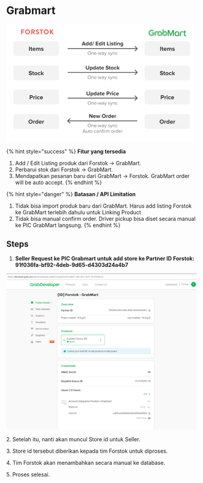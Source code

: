 # Grabmart

![](<../../.gitbook/assets/Screen Shot 2022-03-08 at 12.37.32 PM.png>)

{% hint style="success" %}
**Fitur yang tersedia**

1. Add / Edit Listing produk dari Forstok → GrabMart.
2. Perbarui stok dari Forstok → GrabMart.
3. Mendapatkan pesanan baru dari GrabMart → Forstok. GrabMart order will be auto accept.&#x20;
{% endhint %}

{% hint style="danger" %}
**Batasan / API Limitation**

1. Tidak bisa import produk baru dari GrabMart. Harus add listing Forstok ke GrabMart terlebih dahulu untuk Linking Product
2. Tidak bisa manual confirm order. Driver pickup bisa diset secara manual ke PIC GrabMart langsung. &#x20;
{% endhint %}

## Steps

1. **Seller Request ke PIC Grabmart untuk add store ke Partner ID Forstok: 91f036fa-bf92-4deb-9d65-d4303d24a4b7**

![](<../../.gitbook/assets/image (443).png>)

2\. Setelah itu, nanti akan muncul Store id untuk Seller.

3\. Store id tersebut diberikan kepada tim Forstok untuk diproses.

4\. Tim Forstok akan menambahkan secara manual ke database.

5\. Proses selesai.

